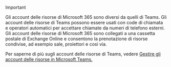> [!IMPORTANT]
> Gli account delle risorse di Microsoft 365 sono diversi da quelli di Teams. Gli account delle risorse di Teams possono essere usati con code di chiamata e operatori automatici per accettare chiamate da numeri di telefono esterni. Gli account delle risorse di Microsoft 365 sono collegati a una cassetta postale di Exchange Online e consentono la prenotazione di risorse condivise, ad esempio sale, proiettori e così via.
>
> Per saperne di più sugli account delle risorse di Teams, vedere [Gestire gli account delle risorse in Microsoft Teams.](../manage-resource-accounts.md)
